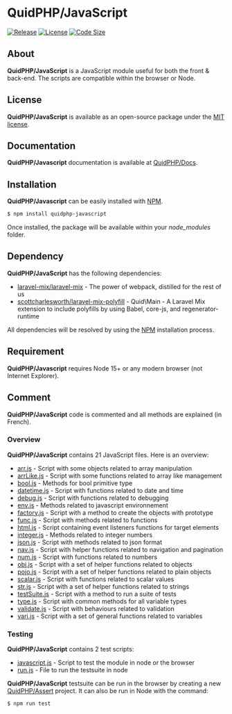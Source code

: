 # QuidPHP/JavaScript
[![Release](https://img.shields.io/github/v/release/quidphp/javascript)](https://packagist.org/packages/quidphp/javascript)
[![License](https://img.shields.io/github/license/quidphp/javascript)](https://github.com/quidphp/javascript/blob/master/LICENSE)
[![Code Size](https://img.shields.io/github/languages/code-size/quidphp/javascript)](https://github.com/quidphp/javascript)

## About
**QuidPHP/JavaScript** is a JavaScript module useful for both the front & back-end. The scripts are compatible within the browser or Node.

## License
**QuidPHP/JavaScript** is available as an open-source package under the [MIT license](LICENSE).

## Documentation
**QuidPHP/Javascript** documentation is available at [QuidPHP/Docs](https://github.com/quidphp/docs).

## Installation
**QuidPHP/Javascript** can be easily installed with [NPM](https://www.npmjs.com/package/quidphp-javascript).
``` bash
$ npm install quidphp-javascript
```
Once installed, the package will be available within your *node_modules* folder.

## Dependency
**QuidPHP/JavaScript** has the following dependencies:
- [laravel-mix/laravel-mix](https://github.com/laravel-mix/laravel-mix) - The power of webpack, distilled for the rest of us
- [scottcharlesworth/laravel-mix-polyfill](https://github.com/scottcharlesworth/laravel-mix-polyfill) - Quid\Main - A Laravel Mix extension to include polyfills by using Babel, core-js, and regenerator-runtime

All dependencies will be resolved by using the [NPM](https://www.npmjs.com) installation process.

## Requirement
**QuidPHP/Javascript** requires Node 15+ or any modern browser (not Internet Explorer).
    
## Comment
**QuidPHP/JavaScript** code is commented and all methods are explained (in French).

### Overview
**QuidPHP/JavaScript** contains 21 JavaScript files. Here is an overview:
- [arr.js](src/arr.js) - Script with some objects related to array manipulation
- [arrLike.js](src/arrLike.js) - Script with some functions related to array like management
- [bool.js](src/bool.js) - Methods for bool primitive type
- [datetime.js](src/datetime.js) - Script with functions related to date and time
- [debug.js](src/debug.js) - Script with functions related to debugging
- [env.js](src/env.js) - Methods related to javascript environnement
- [factory.js](src/factory.js) - Script with a method to create the objects with prototype
- [func.js](src/func.js) - Script with methods related to functions
- [html.js](src/html.js) - Script containing event listeners functions for target elements
- [integer.js](src/integer.js) - Methods related to integer numbers
- [json.js](src/json.js) - Script with methods related to json format
- [nav.js](src/nav.js) - Script with helper functions related to navigation and pagination
- [num.js](src/num.js) - Script with functions related to numbers
- [obj.js](src/obj.js) - Script with a set of helper functions related to objects
- [pojo.js](src/pojo.js) - Script with a set of helper functions related to plain objects
- [scalar.js](src/scalar.js) - Script with functions related to scalar values
- [str.js](src/str.js) - Script with a set of helper functions related to strings
- [testSuite.js](src/testSuite.js) - Script with a method to run a suite of tests
- [type.js](src/type.js) - Script with common methods for all variable types
- [validate.js](src/validate.js) - Script with behaviours related to validation
- [vari.js](src/vari.js) - Script with a set of general functions related to variables

### Testing
**QuidPHP/JavaScript** contains 2 test scripts:
- [javascript.js](test/javascript.js) - Script to test the module in node or the browser
- [run.js](test/run.js) - File to run the testsuite in node

**QuidPHP/JavaScript** testsuite can be run in the browser by creating a new [QuidPHP/Assert](https://github.com/quidphp/assert) project. It can also be run in Node with the command: 
``` bash
$ npm run test
```